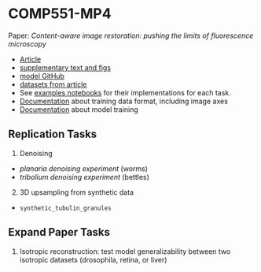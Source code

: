 # COMP551-MP4

Paper: _Content-aware image restoration: pushing the limits of fluorescence microscopy_

- [Article](https://www.nature.com/articles/s41592-018-0216-7)
- [supplementary text and figs](https://static-content.springer.com/esm/art%3A10.1038%2Fs41592-018-0216-7/MediaObjects/41592_2018_216_MOESM1_ESM.pdf) 
- [model GitHub](https://github.com/CSBDeep/CSBDeep) 
- [datasets from article](https://publications.mpi-cbg.de/publications-sites/7207/)
- See [examples notebooks](https://github.com/CSBDeep/CSBDeep/tree/master/examples) for
their implementations for each task.
- [Documentation](http://csbdeep.bioimagecomputing.com/doc/datagen.html) about training data format, including image axes
- [Documentation](http://csbdeep.bioimagecomputing.com/doc/training.html) about model training



## Replication Tasks

1. Denoising
  - _planaria denoising experiment_ (worms)
  - _tribolium denoising experiment_ (bettles)
2. 3D upsampling from synthetic data
  - `synthetic_tubulin_granules`

## Expand Paper Tasks

1. Isotropic reconstruction: test model generalizability between two isotropic
   datasets (drosophila, retina, or liver)




